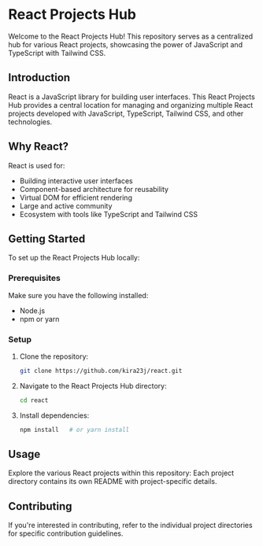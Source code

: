 # React Projects Hub
Welcome to the React Projects Hub! This repository serves as a centralized hub for various React projects, showcasing the power of JavaScript and TypeScript with Tailwind CSS.

## Introduction

React is a JavaScript library for building user interfaces. This React Projects Hub provides a central location for managing and organizing multiple React projects developed with JavaScript, TypeScript, Tailwind CSS, and other technologies.

## Why React?

React is used for:
- Building interactive user interfaces
- Component-based architecture for reusability
- Virtual DOM for efficient rendering
- Large and active community
- Ecosystem with tools like TypeScript and Tailwind CSS

## Getting Started

To set up the React Projects Hub locally:

### Prerequisites

Make sure you have the following installed:
- Node.js
- npm or yarn

### Setup

1. Clone the repository:

    ```bash
    git clone https://github.com/kira23j/react.git
    ```

2. Navigate to the React Projects Hub directory:

    ```bash
    cd react
    ```

3. Install dependencies:

    ```bash
    npm install   # or yarn install
    ```

## Usage

Explore the various React projects within this repository:
Each project directory contains its own README with project-specific details.

## Contributing

If you're interested in contributing, refer to the individual project directories for specific contribution guidelines.



